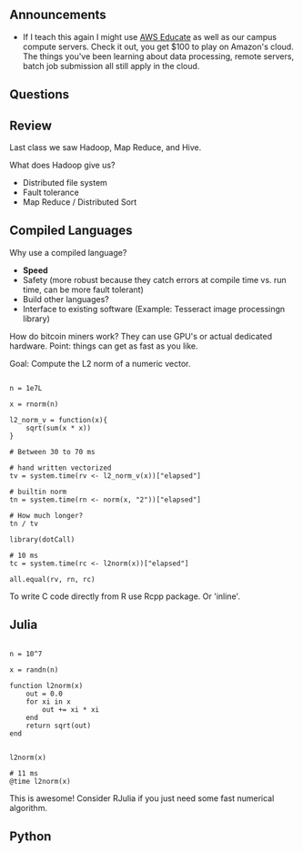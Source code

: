 ## Announcements

- If I teach this again I might use [AWS Educate](https://aws.amazon.com/education/awseducate/) as well as our campus compute servers.
    Check it out, you get $100 to play on Amazon's cloud. 
    The things you've been learning about data processing, remote servers, batch job submission all still apply in the cloud.


## Questions


## Review

Last class we saw Hadoop, Map Reduce, and Hive.

What does Hadoop give us?

- Distributed file system
- Fault tolerance
- Map Reduce / Distributed Sort

## Compiled Languages

Why use a compiled language?

- __Speed__
- Safety (more robust because they catch errors at compile time vs. run time, can be more fault tolerant)
- Build other languages?
- Interface to existing software (Example: Tesseract image processingn library)

How do bitcoin miners work?
They can use GPU's or actual dedicated hardware.
Point: things can get as fast as you like.

Goal: Compute the L2 norm of a numeric vector.

```{r}

n = 1e7L

x = rnorm(n)

l2_norm_v = function(x){
    sqrt(sum(x * x))
}

# Between 30 to 70 ms

# hand written vectorized
tv = system.time(rv <- l2_norm_v(x))["elapsed"]

# builtin norm
tn = system.time(rn <- norm(x, "2"))["elapsed"]

# How much longer?
tn / tv

library(dotCall)

# 10 ms
tc = system.time(rc <- l2norm(x))["elapsed"]

all.equal(rv, rn, rc)

```

To write C code directly from R use Rcpp package.
Or 'inline'.

## Julia

```{julia}

n = 10^7

x = randn(n)

function l2norm(x)
    out = 0.0
    for xi in x
        out += xi * xi
    end
    return sqrt(out)
end


l2norm(x)

# 11 ms
@time l2norm(x)

```

This is awesome!
Consider RJulia if you just need some fast numerical algorithm.


## Python
